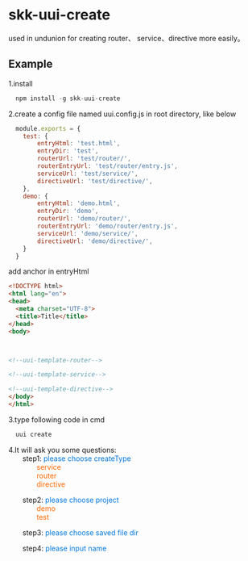 # skk-uui-create
used in undunion for creating router、 service、directive more easily。


## Example
1.install
``` javascript
  npm install -g skk-uui-create
```

2.create a config file named uui.config.js in root directory, like below
``` javascript
  module.exports = {
    test: {
        entryHtml: 'test.html',
        entryDir: 'test',
        routerUrl: 'test/router/',
        routerEntryUrl: 'test/router/entry.js',
        serviceUrl: 'test/service/',
        directiveUrl: 'test/directive/',
    },
    demo: {
        entryHtml: 'demo.html',
        entryDir: 'demo',
        routerUrl: 'demo/router/',
        routerEntryUrl: 'demo/router/entry.js',
        serviceUrl: 'demo/service/',
        directiveUrl: 'demo/directive/',
    }
  }
```

add anchor in entryHtml
``` html
<!DOCTYPE html>
<html lang="en">
<head>
  <meta charset="UTF-8">
  <title>Title</title>
</head>
<body>



<!--uui-template-router-->

<!--uui-template-service-->

<!--uui-template-directive-->
</body>
</html>
```

3.type following code in cmd
``` javascript
  uui create
```

4.It will ask you some questions:  
&emsp;&emsp;step1: <font color=#07d>please choose createType</font>  
&emsp;&emsp;&emsp;&emsp;<font color=#f60>service</font>  
 &emsp;&emsp;&emsp;&emsp;<font color=#f60>router</font>  
&emsp;&emsp;&emsp;&emsp;<font color=#f60>directive</font>  

&emsp;&emsp;step2: <font color=#07d>please choose project</font>  
&emsp;&emsp;&emsp;&emsp;<font color=#f60>demo</font>  
&emsp;&emsp;&emsp;&emsp;<font color=#f60>test</font>  

&emsp;&emsp;step3: <font color=#07d>please choose saved file dir</font>  

&emsp;&emsp;step4: <font color=#07d>please input name</font>  
